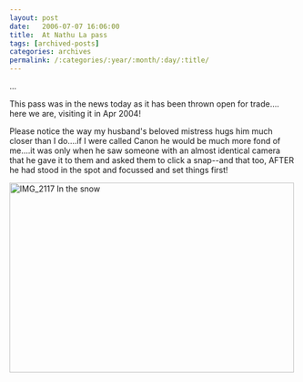 ```yaml
---
layout: post
date:	2006-07-07 16:06:00
title:  At Nathu La pass
tags: [archived-posts]
categories: archives
permalink: /:categories/:year/:month/:day/:title/
---
```

...

This pass was in the news today as it has been thrown open for trade.... here we are, visiting it in Apr 2004!


Please notice the way my husband's beloved mistress hugs him much closer than I do....if I were called Canon he would be much more fond of me....it was only when he saw someone with an almost identical camera that he gave it to them and asked them to click a snap--and that too, AFTER he had stood in the spot and focussed and set things first!


<A title="Photo Sharing" href="http://www.flickr.com/photos/86494503@N00/172598119/"><IMG height=333 alt="IMG_2117 In the snow" src="http://static.flickr.com/76/172598119_4f3f6ab74d.jpg" width=500></A>
